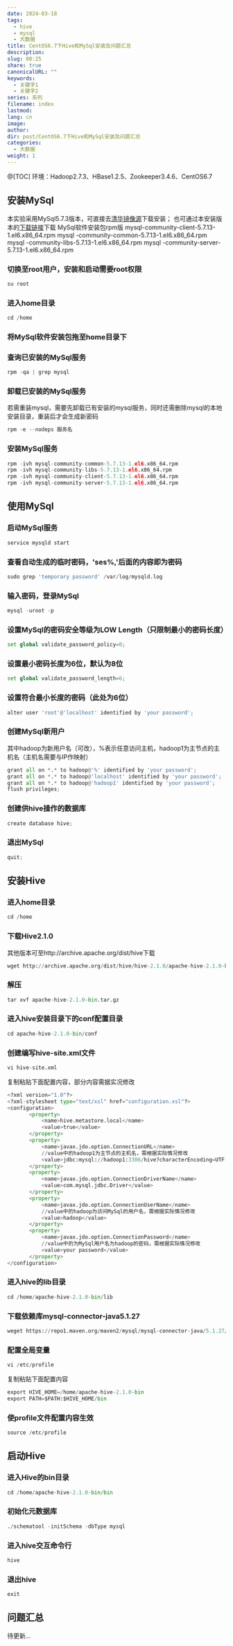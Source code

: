 ```yaml
---
date: 2024-03-18
tags:
  - hive
  - mysql
  - 大数据
title: CentOS6.7下Hive和MySql安装及问题汇总
description: 
slug: 00:25
share: true
canonicalURL: ""
keywords:
  - 关键字1
  - 关键字2
series: 系列
filename: index
lastmod: 
lang: cn
image: 
author: 
dir: post/CentOS6.7下Hive和MySql安装及问题汇总
categories:
  - 大数据
weight: 1
---
```


@[TOC]
环境：Hadoop2.7.3、HBase1.2.5、Zookeeper3.4.6、CentOS6.7

## 安装MySql

本实验采用MySql5.7.3版本，可直接去[清华镜像源](https://mirrors.tuna.tsinghua.edu.cn/mysql/downloads)下载安装；
也可通过本安装版本的[下载链接](https://download.csdn.net/download/flying_whale1/13087324)下载
MySql软件安装包rpm版
mysql-community-client-5.7.13-1.el6.x86_64.rpm
mysql -community-common-5.7.13-1.el6.x86_64.rpm
mysql -community-libs-5.7.13-1.el6.x86_64.rpm
mysql -community-server-5.7.13-1.el6.x86_64.rpm

### 切换至root用户，安装和启动需要root权限

```python
su root
```

### 进入home目录

```python
cd /home
```

### 将MySql软件安装包拖至home目录下

### 查询已安装的MySql服务

```python
rpm -qa | grep mysql
```

### 卸载已安装的MySql服务
若需重装mysql，需要先卸载已有安装的mysql服务，同时还需删除mysql的本地安装目录，重装后才会生成新密码
```python
rpm -e --nodeps 服务名
```

### 安装MySql服务

```python
rpm -ivh mysql-community-common-5.7.13-1.el6.x86_64.rpm 
rpm -ivh mysql-community-libs-5.7.13-1.el6.x86_64.rpm
rpm -ivh mysql-community-client-5.7.13-1.el6.x86_64.rpm
rpm -ivh mysql-community-server-5.7.13-1.el6.x86_64.rpm
```

## 使用MySql

### 启动MySql服务

```python
service mysqld start
```

### 查看自动生成的临时密码，'ses%,'后面的内容即为密码

```python
sudo grep 'temporary password' /var/log/mysqld.log
```

### 输入密码，登录MySql

```python
mysql -uroot -p
```

### 设置MySql的密码安全等级为LOW Length（只限制最小的密码长度）

```python
set global validate_password_policy=0;
```

### 设置最小密码长度为6位，默认为8位

```python
set global validate_password_length=6;
```

### 设置符合最小长度的密码（此处为6位）

```python
alter user 'root'@'localhost' identified by 'your password';
```

### 创建MySql新用户

其中hadoop为新用户名（可改），%表示任意访问主机，hadoop1为主节点的主机名（主机名需要与IP作映射）

```python
grant all on *.* to hadoop@'%' identified by 'your password';
grant all on *.* to hadoop@'localhost' identified by 'your password';
grant all on *.* to hadoop@'hadoop1' identified by 'your password';
flush privileges;
```

### 创建供hive操作的数据库

```python
create database hive;
```

### 退出MySql

```python
quit;
```

## 安装Hive

### 进入home目录

```python
cd /home
```

### 下载Hive2.1.0

其他版本可至http://archive.apache.org/dist/hive下载

```python
wget http://archive.apache.org/dist/hive/hive-2.1.0/apache-hive-2.1.0-bin.tar.gz
```

### 解压

```python
tar xvf apache-hive-2.1.0-bin.tar.gz
```

### 进入hive安装目录下的conf配置目录

```python
cd apache-hive-2.1.0-bin/conf
```

### 创建编写hive-site.xml文件

```python
vi hive-site.xml
```
复制粘贴下面配置内容，部分内容需据实况修改
```python
<?xml version="1.0"?>
<?xml-stylesheet type="text/xsl" href="configuration.xsl"?>
<configuration>
       <property> 
           <name>hive.metastore.local</name> 
           <value>true</value> 
       </property> 
       <property> 
           <name>javax.jdo.option.ConnectionURL</name> 
           //value中的hadoop1为主节点的主机名，需根据实际情况修改
           <value>jdbc:mysql://hadoop1:3306/hive?characterEncoding=UTF-8</value> 
       </property> 
       <property> 
           <name>javax.jdo.option.ConnectionDriverName</name> 
           <value>com.mysql.jdbc.Driver</value> 
       </property> 
       <property> 
           <name>javax.jdo.option.ConnectionUserName</name> 
           //value中的hadoop为访问MySql的用户名，需根据实际情况修改
           <value>hadoop</value> 
       </property> 
       <property> 
           <name>javax.jdo.option.ConnectionPassword</name> 
           //value中的为MySql用户名为hadoop的密码，需根据实际情况修改
           <value>your password</value> 
       </property> 
</configuration>
```

### 进入hive的lib目录

```python
cd /home/apache-hive-2.1.0-bin/lib
```

### 下载依赖库mysql-connector-java5.1.27

```python
weget https://repo1.maven.org/maven2/mysql/mysql-connector-java/5.1.27/mysql-connector-java-5.1.27.jar
```

### 配置全局变量

```python
vi /etc/profile
```

复制粘贴下面配置内容

```python
export HIVE_HOME=/home/apache-hive-2.1.0-bin
export PATH=$PATH:$HIVE_HOME/bin
```

### 使profile文件配置内容生效

```python
source /etc/profile
```

## 启动Hive

### 进入Hive的bin目录

```python
cd /home/apache-hive-2.1.0-bin/bin
```

### 初始化元数据库

```python
./schematool -initSchema -dbType mysql
```

### 进入hive交互命令行

```python
hive
```

### 退出hive

```python
exit
```

## 问题汇总

待更新...
